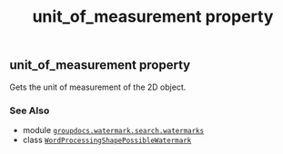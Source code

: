 ﻿---
title: unit_of_measurement property
second_title: GroupDocs.Watermark for Python via .NET API References
description: 
type: docs
url: /python-net/groupdocs.watermark.search.watermarks/wordprocessingshapepossiblewatermark/unit_of_measurement/
is_root: false
weight: 100
---

## unit_of_measurement property


Gets the unit of measurement of the 2D object.

### See Also
* module [`groupdocs.watermark.search.watermarks`](../../)
* class [`WordProcessingShapePossibleWatermark`](/watermark/python-net/groupdocs.watermark.search.watermarks/wordprocessingshapepossiblewatermark)
